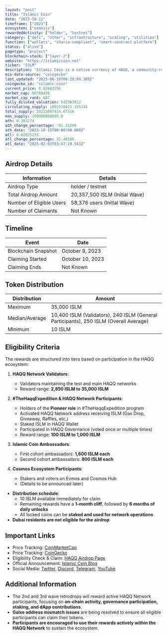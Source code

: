 ```yaml
---
layout: "post"
title: "Islamic Coin"
date: "2023-10-11"
timeframe: ["2023"]
ecosystem: ["osmosis"]
rewardedActivity: ["holder", "testnet"]
category: ["defi", "other", "infrastructure", "scaling", "utilities"]
function: ["wallets", "sharia-compliant", "smart-contract-platform"]
status: ["alive"]
pagetype: "project"
blockchain-stack: ["layer-2"]
website: "https://islamiccoin.net"
ticker: "ISLM"
description: "Islamic Coin is a native currency of HAQQ, a community-run network dedicated to empowering an ethics-first, Shariah-compliant financial ecosystem."
mis-data-source: "coingecko"
last_updated: "2025-06-18T06:28:09.305Z"
coingecko_id: "islamic-coin"
current_price: 0.02683256
market_cap: 50769426
market_cap_rank: 687
fully_diluted_valuation: 542383812
circulating_supply: 1892210472.155334
total_supply: 20215007414.67516
max_supply: 100000000000.0
ath: 0.303274
ath_change_percentage: -91.15299
ath_date: "2023-10-15T00:00:00.000Z"
atl: 0.02025235
atl_change_percentage: 32.48186
atl_date: "2025-02-03T03:47:19.543Z"
---
```


## Airdrop Details

| Information              | Details                        |
| ------------------------ | ------------------------------ |
| Airdrop Type             | holder / testnet               |
| Total Airdrop Amount     | 20,357,500 ISLM (Initial Wave) |
| Number of Eligible Users | 58,376 users (Initial Wave)    |
| Number of Claimants      | Not Known                      |

## Timeline

| Event               | Date             |
| ------------------- | ---------------- |
| Blockchain Snapshot | October 9, 2023  |
| Claiming Started    | October 10, 2023 |
| Claiming Ends       | Not Known        |

## Token Distribution

| Distribution   | Amount                                                                                |
| -------------- | ------------------------------------------------------------------------------------- |
| Maximum        | 35,000 ISLM                                                                           |
| Median/Average | 10,400 ISLM (Validators), 240 ISLM (General Participants), 250 ISLM (Overall Average) |
| Minimum        | 10 ISLM                                                                               |

## Eligibility Criteria

The rewards are structured into tiers based on participation in the HAQQ ecosystem:

1. **HAQQ Network Validators**:

   - Validators maintaining the test and main HAQQ networks
   - Reward range: **2,850 ISLM to 35,000 ISLM**

2. **#TheHaqqExpedition & HAQQ Network Participants**:

   - Holders of the **Pioneer role** in #TheHaqqExpedition program
   - Activated HAQQ Network address receiving ISLM (Gas Drop, Giveaway, Raffles, etc.)
   - Staked ISLM in HAQQ Wallet
   - Participated in HAQQ Governance (voted once or multiple times)
   - Reward range: **100 ISLM to 1,000 ISLM**

3. **Islamic Coin Ambassadors**:

   - First cohort ambassadors: **1,600 ISLM each**
   - Second cohort ambassadors: **800 ISLM each**

4. **Cosmos Ecosystem Participants**:
   - Stakers and voters on Evmos and Cosmos Hub
   - (Details to be announced later)

- **Distribution schedule**:
  - 10 ISLM available immediately for claim
  - Remaining rewards have a **1-month cliff**, followed by **6 months of daily unlocks**
  - All locked coins can be **staked and used for network operations**
- **Dubai residents are not eligible for the airdrop**

## Important Links

- Price Tracking: [CoinMarketCap](https://coinmarketcap.com/currencies/islamic-coin)
- Price Tracking: [CoinGecko](https://www.coingecko.com/en/coins/islamic-coin)
- Eligibility Check & Claim: [HAQQ Airdrop Page](https://shell.haqq.network/airdrop)
- Official Announcement: [Islamic Coin Blog](https://blog.islamiccoin.net/announcing-islamic-community-rewards-46ae0eea5ae6)
- Social Media: [Twitter](https://twitter.com/Islamic_Coin), [Discord](https://discord.gg/islamiccoin), [Telegram](https://t.me/islamiccoin), [YouTube](https://www.youtube.com/@IslamicCoin)

## Additional Information

- The 2nd and 3rd wave retrodrops will reward active HAQQ Network participants, focusing on **on-chain activity, governance participation, staking, and dApp contributions**.
- **Galxe address mismatch issues** are being resolved to ensure all eligible participants can claim their tokens.
- **Participants are encouraged to use their rewards actively within the HAQQ Network** to sustain the ecosystem.